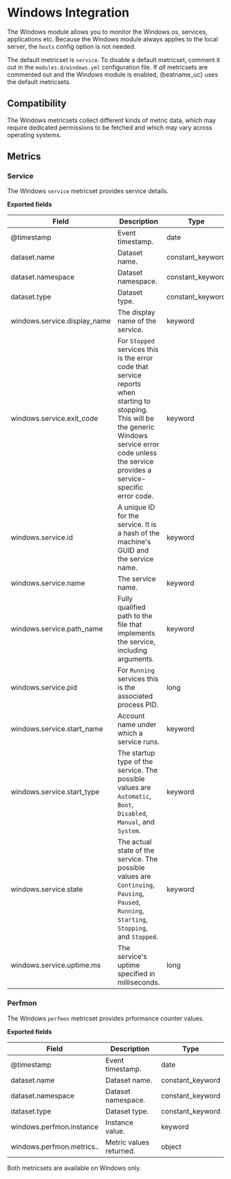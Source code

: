 # Windows Integration

The Windows module allows you to monitor the Windows os, services, applications etc. Because the Windows module
always applies to the local server, the `hosts` config option is not needed.

The default metricset is `service`. To disable a default metricset, comment it out in the
`modules.d/windows.yml` configuration file. If _all_ metricsets are commented out
and the Windows module is enabled, {beatname_uc} uses the default metricsets.


## Compatibility

The Windows metricsets collect different kinds of metric data, which may require dedicated permissions
to be fetched and which may vary across operating systems.

## Metrics

### Service

The Windows `service` metricset provides service details.

**Exported fields**

| Field | Description | Type |
|---|---|---|
| @timestamp | Event timestamp. | date |
| dataset.name | Dataset name. | constant_keyword |
| dataset.namespace | Dataset namespace. | constant_keyword |
| dataset.type | Dataset type. | constant_keyword |
| windows.service.display_name | The display name of the service. | keyword |
| windows.service.exit_code | For `Stopped` services this is the error code that service reports when starting to stopping. This will be the generic Windows service error code unless the service provides a service-specific error code. | keyword |
| windows.service.id | A unique ID for the service. It is a hash of the machine's GUID and the service name. | keyword |
| windows.service.name | The service name. | keyword |
| windows.service.path_name | Fully qualified path to the file that implements the service, including arguments. | keyword |
| windows.service.pid | For `Running` services this is the associated process PID. | long |
| windows.service.start_name | Account name under which a service runs. | keyword |
| windows.service.start_type | The startup type of the service. The possible values are `Automatic`, `Boot`, `Disabled`, `Manual`, and `System`. | keyword |
| windows.service.state | The actual state of the service. The possible values are `Continuing`, `Pausing`, `Paused`, `Running`, `Starting`, `Stopping`, and `Stopped`. | keyword |
| windows.service.uptime.ms | The service's uptime specified in milliseconds. | long |



### Perfmon

The Windows `perfmon` metricset provides prformance counter values.

**Exported fields**

| Field | Description | Type |
|---|---|---|
| @timestamp | Event timestamp. | date |
| dataset.name | Dataset name. | constant_keyword |
| dataset.namespace | Dataset namespace. | constant_keyword |
| dataset.type | Dataset type. | constant_keyword |
| windows.perfmon.instance | Instance value. | keyword |
| windows.perfmon.metrics.*.* | Metric values returned. | object |



Both metricsets are available on Windows only.

